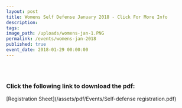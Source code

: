 ```yaml
---
layout: post
title: Womens Self Defense January 2018 - Click For More Info
description:
tags:
image_path: /uploads/womens-jan-1.PNG
permalink: /events/womens-jan-2018
published: true
event_date: 2018-01-29 00:00:00
---
```



### &nbsp;

### Click the following link to download the pdf:

[Registration Sheet](/assets/pdf/Events/Self-defense registration.pdf)